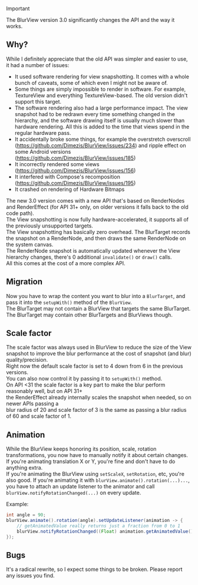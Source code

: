 > [!IMPORTANT]
> The BlurView version 3.0 significantly changes the API and the way it works.

## Why?

While I definitely appreciate that the old API was simpler and easier to use, it had a number of
issues:

- It used software rendering for view snapshotting. It comes with a whole bunch of caveats, some of
  which even I might not be aware of.
- Some things are simply impossible to render in software. For example, TextureView and everything TextureView-based.
  The old version didn't support this target.
- The software rendering also had a large performance impact. The view snapshot had to be redrawn
  every time something changed in the hierarchy,
  and the software drawing itself is usually much slower than hardware rendering. All this is added
  to the time that views spend in the regular hardware pass.
- It accidentally broke some things, for example the overstretch
  overscroll (https://github.com/Dimezis/BlurView/issues/234) and ripple effect on some Android
  versions (https://github.com/Dimezis/BlurView/issues/185)
- It incorrectly rendered some views (https://github.com/Dimezis/BlurView/issues/156)
- It interfered with Compose's recomposition (https://github.com/Dimezis/BlurView/issues/195)
- It crashed on rendering of Hardware Bitmaps

The new 3.0 version comes with a new API that's based on RenderNodes and RenderEffect (for API 31+
only, on older versions it falls back to the old code path).<br/>
The View snapshotting is now fully hardware-accelerated, it supports all of the previously
unsupported targets.<br/>
The View snapshotting has basically zero overhead. The BlurTarget records the snapshot on a
RenderNode, and then draws the same RenderNode on the system canvas.<br/>
The RenderNode snapshot is automatically updated whenever the View hierarchy changes, there's 0
additional `invalidate()` or `draw()` calls.<br/>
All this comes at the cost of a more complex API.

## Migration

Now you have to wrap the content you want to blur
into a `BlurTarget`, and pass it into the `setupWith()` method of the `BlurView`.<br/>
The BlurTarget may not contain a BlurView that targets the same BlurTarget.<br/>
The BlurTarget may contain other BlurTargets and BlurViews though.<br/>

## Scale factor

The scale factor was always used in BlurView to reduce the size of the View snapshot to improve the
blur performance at the cost of snapshot (and blur) quality/precision.<br/>
Right now the default scale factor is set to 4 down from 6 in the previous versions.<br/>
You can also now control it by passing it to `setupWith()` method.<br/>
On API <31 the scale factor is a key part to make the blur perform reasonably well, but on API 31+<br/> 
the RenderEffect already internally scales the snapshot when needed, so on newer APIs passing a<br/>
blur radius of 20 and scale factor of 3 is the same as passing a blur radius of 60 and scale factor of 1.<br/>

## Animation 

While the BlurView keeps honoring its position, scale, rotation transformations, you now have to
manually notify it about certain changes.<br/>
If you're animating translation X or Y, you're fine and don't have to do anything extra.<br/>
If you're animating the BlurView using `setScaleX`, `setRotation`, etc, you're also good.
If you're animating it with `blurView.animate().rotation(...)...`, you have to attach an update
listener to the animator and call `blurView.notifyRotationChanged(...)` on every update.<br/>

Example:
```Java
int angle = 90;
blurView.animate().rotation(angle).setUpdateListener(animation -> {
    // getAnimatedValue really returns just a fraction from 0 to 1
    blurView.notifyRotationChanged((Float) animation.getAnimatedValue() * angle);        
});
```
## Bugs
It's a radical rewrite, so I expect some things to be broken. Please report any issues you
find.<br/>
